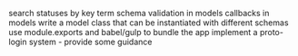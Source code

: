 search statuses by key term
schema validation in models
callbacks in models
write a model class that can be instantiated with different schemas 
use module.exports and babel/gulp to bundle the app
implement a proto-login system - provide some guidance